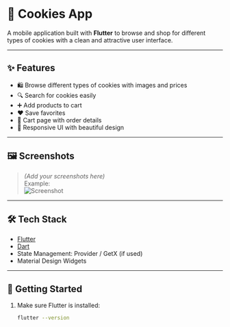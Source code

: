  # 🍪 Cookies App  

A mobile application built with **Flutter** to browse and shop for different types of cookies with a clean and attractive user interface.  

---

## ✨ Features
- 🛍️ Browse different types of cookies with images and prices  
- 🔍 Search for cookies easily  
- ➕ Add products to cart  
- ❤️ Save favorites  
- 🛒 Cart page with order details  
- 🎨 Responsive UI with beautiful design  

---

## 🖼️ Screenshots
> *(Add your screenshots here)*  
Example:  
![Screenshot](assets/screenshots/)  

---

## 🛠️ Tech Stack
- [Flutter](https://flutter.dev/)  
- [Dart](https://dart.dev/)  
- State Management: Provider / GetX (if used)  
- Material Design Widgets  

---

## 🚀 Getting Started
1. Make sure Flutter is installed:  
   ```bash
   flutter --version
